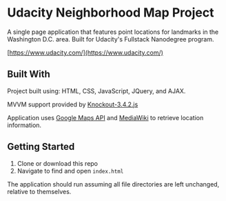 # Udacity Neighborhood Map Project
A single page application that features point locations for landmarks in the Washington D.C. area. Built for Udacity's Fullstack Nanodegree program.

[https://www.udacity.com/](https://www.udacity.com/)

## Built With

Project built using:
HTML, CSS, JavaScript, JQuery, and AJAX.

MVVM support provided by [Knockout-3.4.2.js](http://knockoutjs.com/)

Application uses [Google Maps API](https://developers.google.com/maps/) and [MediaWiki](https://www.mediawiki.org/wiki/API:Main_page) to retrieve location information.

## Getting Started

1. Clone or download this repo
2. Navigate to find and open `index.html`

The application should run assuming all file directories are left unchanged, relative to themselves.
